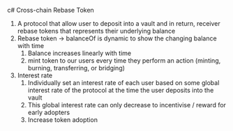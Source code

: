 c# Cross-chain Rebase Token

1. A protocol that allow user to deposit into a vault and in return, receiver rebase tokens that represents their underlying balance
2. Rebase token -> balanceOf is dynamic to show the changing balance with time
   1. Balance increases linearly with time
   2. mint token to our users every time they perform an action (minting, burning, transferring, or bridging)
3. Interest rate
   1. Individually set an interest rate of each user based on some global interest rate of the protocol at the time the user deposits into the vault
   2. This global interest rate can only decrease to incentivise / reward for early adopters
   3. Increase token adoption
